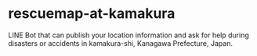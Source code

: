 # rescuemap-at-kamakura
LINE Bot that can publish your location information and ask for help during disasters or accidents in kamakura-shi, Kanagawa Prefecture, Japan.
